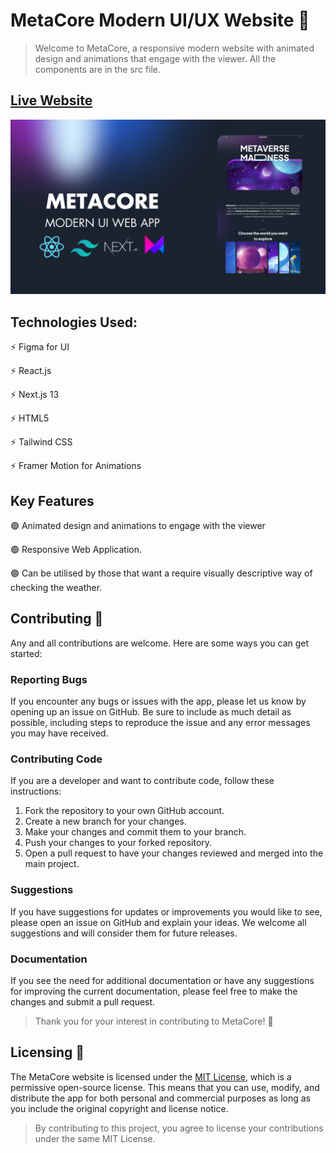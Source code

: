 # MetaCore Modern UI/UX Website  :rocket:

>Welcome to MetaCore, a responsive modern website with animated design and animations that engage with the viewer. All the components are in the src file.

## [Live Website](https://meta-core.co.uk/)

![Preview](/METACORE.png)

## Technologies Used:

:zap: Figma for UI

:zap: React.js

:zap: Next.js 13

:zap: HTML5

:zap: Tailwind CSS

:zap: Framer Motion for Animations


## Key Features

:green_circle:  Animated design and animations to engage with the viewer

:green_circle:  Responsive Web Application.

:green_circle:  Can be utilised by those that want a require visually descriptive way of checking the weather.


## Contributing  :open_hands:

Any and all contributions are welcome. Here are some ways you can get started:

### Reporting Bugs

If you encounter any bugs or issues with the app, please let us know by opening up an issue on GitHub. Be sure to include as much detail as possible, including steps to reproduce the issue and any error messages you may have received.

### Contributing Code

If you are a developer and want to contribute code, follow these instructions:

1. Fork the repository to your own GitHub account.
2. Create a new branch for your changes.
3. Make your changes and commit them to your branch.
4. Push your changes to your forked repository.
5. Open a pull request to have your changes reviewed and merged into the main project.

### Suggestions

If you have suggestions for updates or improvements you would like to see, please open an issue on GitHub and explain your ideas. We welcome all suggestions and will consider them for future releases.

### Documentation

If you see the need for additional documentation or have any suggestions for improving the current documentation, please feel free to make the changes and submit a pull request.

>Thank you for your interest in contributing to MetaCore! :pray:


## Licensing  :scroll:

The MetaCore website is licensed under the [MIT License](https://opensource.org/license/mit/), which is a permissive open-source license. This means that you can use, modify, and distribute the app for both personal and commercial purposes as long as you include the original copyright and license notice.

>By contributing to this project, you agree to license your contributions under the same MIT License.


 

